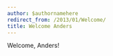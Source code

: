 ```yaml
---
author: $authornamehere
redirect_from: /2013/01/Welcome/
title: Welcome Anders
---
```


Welcome, Anders!

